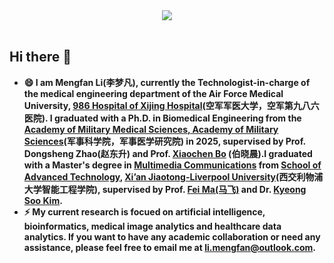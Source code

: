 
<!-- 动态打字效果 -->
<div align="center" ><img order-radius="100px" src="https://media.giphy.com/media/qgQUggAC3Pfv687qPC/giphy.gif"/></div>
<!-- <div align="center" ><img order-radius="100px" src="https://cdn.jsdelivr.net/gh/sun0225SUN/photos/images/202108300019556.gif"/></div> -->
<br>


## Hi there 👋

- **😄 I am Mengfan Li(李梦凡), currently the Technologist-in-charge of the medical engineering department of the Air Force Medical University, [986 Hospital of Xijing Hospital](https://xjwww.fmmu.edu.cn/xj986/)(空军军医大学，空军第九八六医院). I graduated with a Ph.D. in Biomedical Engineering from the [Academy of Military Medical Sciences, Academy of Military Sciences](https://en.wikipedia.org/wiki/Academy_of_Military_Medical_Sciences)(军事科学院，军事医学研究院) in 2025, supervised by Prof. Dongsheng Zhao(赵东升) and Prof. [Xiaochen Bo](https://pubmed.ncbi.nlm.nih.gov/?term=Xiaochen+Bo) (伯晓晨).I graduated with a Master's degree in [Multimedia Communications](https://www.xjtlu.edu.cn/en/study/masters/multimedia-telecommunications) from [School of Advanced Technology](https://www.xjtlu.edu.cn/en/study/departments/school-of-advanced-technology), [Xi’an Jiaotong-Liverpool University](https://www.xjtlu.edu.cn/en)(西交利物浦大学智能工程学院), supervised by Prof. [Fei Ma(马飞)](https://scholar.xjtlu.edu.cn/en/persons/FeiMa) and Dr. [Kyeong Soo Kim](https://scholar.xjtlu.edu.cn/en/persons/KyeongsooKim).**
- **⚡ My current research is focued on artificial intelligence, bioinformatics, medical image analytics and healthcare data analytics. If you want to have any academic collaboration or need any assistance, please feel free to email me at [li.mengfan@outlook.com](mailto:li.mengfan@outlook.com).**


  

<!--
Here are some ideas to get you started:
- 🔭 I’m currently working on ...
- 🌱 I’m currently learning ...
- 👯 I’m looking to collaborate on ...
- 🤔 I’m looking for help with ...
- 💬 Ask me about ...
- 📫 How to reach me: ...
- 😄 Pronouns: ...
- ⚡ Fun fact: ...
-->
